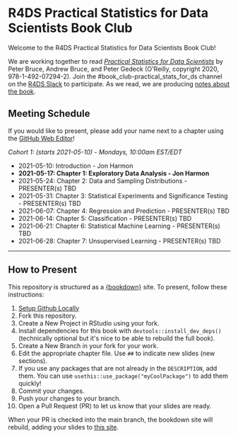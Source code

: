 # R4DS Practical Statistics for Data Scientists Book Club

Welcome to the R4DS Practical Statistics for Data Scientists Book Club!

We are working together to read [_Practical Statistics for Data Scientists_](https://www.oreilly.com/library/view/practical-statistics-for/9781492072935/) by Peter Bruce, Andrew Bruce, and Peter Gedeck (O'Reilly, copyright 2020, 978-1-492-07294-2).
Join the #book_club-practical_stats_for_ds channel on the [R4DS Slack](https://r4ds.io/join) to participate.
As we read, we are producing [notes about the book](https://r4ds.github.io/bookclub-ps4ds/).

## Meeting Schedule

If you would like to present, please add your name next to a chapter using the [GitHub Web Editor](https://youtu.be/d41oc2OMAuI)!

*Cohort 1: (starts 2021-05-10) - Mondays, 10:00am EST/EDT*

- 2021-05-10: Introduction - Jon Harmon
- **2021-05-17: Chapter 1: Exploratory Data Analysis - Jon Harmon**
- 2021-05-24: Chapter 2: Data and Sampling Distributions - PRESENTER(s) TBD
- 2021-05-31: Chapter 3: Statistical Experiments and Significance Testing - PRESENTER(s) TBD
- 2021-06-07: Chapter 4: Regression and Prediction - PRESENTER(s) TBD
- 2021-06-14: Chapter 5: Classification - PRESENTER(s) TBD
- 2021-06-21: Chapter 6: Statistical Machine Learning - PRESENTER(s) TBD
- 2021-06-28: Chapter 7: Unsupervised Learning - PRESENTER(s) TBD

<hr>


## How to Present

This repository is structured as a [{bookdown}](https://CRAN.R-project.org/package=bookdown) site.
To present, follow these instructions:

1. [Setup Github Locally](https://www.youtube.com/watch?v=hNUNPkoledI)
2. Fork this repository.
3. Create a New Project in RStudio using your fork.
4. Install dependencies for this book with `devtools::install_dev_deps()` (technically optional but it's nice to be able to rebuild the full book).
5. Create a New Branch in your fork for your work.
6. Edit the appropriate chapter file. Use `##` to indicate new slides (new sections).
7. If you use any packages that are not already in the `DESCRIPTION`, add them. You can use `usethis::use_package("myCoolPackage")` to add them quickly!
8. Commit your changes.
9. Push your changes to your branch.
10. Open a Pull Request (PR) to let us know that your slides are ready.

When your PR is checked into the main branch, the bookdown site will rebuild, adding your slides to [this site](https://r4ds.github.io/bookclub-ps4ds/).
